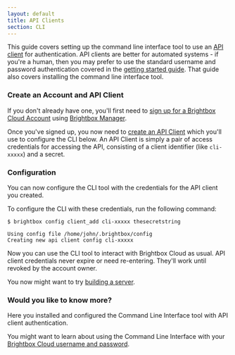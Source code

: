 ```yaml
---
layout: default
title: API Clients
section: CLI
---
```


This guide covers setting up the command line interface tool to use an [API client](/reference/api-clients/) for authentication. API clients are better for automated systems - if you're a human, then you may prefer to use the standard username and password authentication covered in the [getting started guide](/guides/cli/getting-started/). That guide also covers installing the command line interface tool.

### Create an Account and API Client

If you don't already have one, you'll first need to [sign up for a Brightbox Cloud Account](/guides/getting-started/signup/)
using [Brightbox Manager](https://manage.brightbox.com/signup).

Once you've signed up, you now need to
[create an API Client](/guides/manager/api-clients/) which you'll use
to configure the CLI below. An API Client is simply a pair of access
credentials for accessing the API, consisting of a client identifier
(like `cli-xxxxx`) and a secret.

### Configuration

You can now configure the CLI tool with the credentials for the API client you created.

To configure the CLI with these credentials, run the following
command:

    $ brightbox config client_add cli-xxxxx thesecretstring
		
    Using config file /home/john/.brightbox/config
    Creating new api client config cli-xxxxx


Now you can use the CLI tool to interact with Brightbox Cloud as usual. API client credentials never expire or need re-entering. They'll work until revoked by the account owner.

You now might want to try [building a server](/guides/cli/getting-started/#building_your_first_server).

### Would you like to know more?

Here you installed and configured the Command Line Interface tool with
API client authentication.

You might want to learn about using the
Command Line Interface with your [Brightbox Cloud username and password](/guides/cli/getting-started#create_an_account_and_oauth_application).